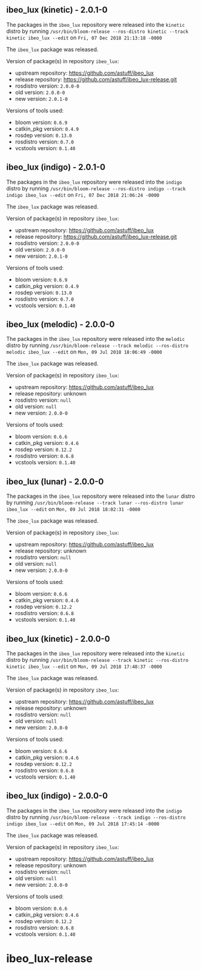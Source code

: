 ## ibeo_lux (kinetic) - 2.0.1-0

The packages in the `ibeo_lux` repository were released into the `kinetic` distro by running `/usr/bin/bloom-release --ros-distro kinetic --track kinetic ibeo_lux --edit` on `Fri, 07 Dec 2018 21:13:18 -0000`

The `ibeo_lux` package was released.

Version of package(s) in repository `ibeo_lux`:

- upstream repository: https://github.com/astuff/ibeo_lux
- release repository: https://github.com/astuff/ibeo_lux-release.git
- rosdistro version: `2.0.0-0`
- old version: `2.0.0-0`
- new version: `2.0.1-0`

Versions of tools used:

- bloom version: `0.6.9`
- catkin_pkg version: `0.4.9`
- rosdep version: `0.13.0`
- rosdistro version: `0.7.0`
- vcstools version: `0.1.40`


## ibeo_lux (indigo) - 2.0.1-0

The packages in the `ibeo_lux` repository were released into the `indigo` distro by running `/usr/bin/bloom-release --ros-distro indigo --track indigo ibeo_lux --edit` on `Fri, 07 Dec 2018 21:06:24 -0000`

The `ibeo_lux` package was released.

Version of package(s) in repository `ibeo_lux`:

- upstream repository: https://github.com/astuff/ibeo_lux
- release repository: https://github.com/astuff/ibeo_lux-release.git
- rosdistro version: `2.0.0-0`
- old version: `2.0.0-0`
- new version: `2.0.1-0`

Versions of tools used:

- bloom version: `0.6.9`
- catkin_pkg version: `0.4.9`
- rosdep version: `0.13.0`
- rosdistro version: `0.7.0`
- vcstools version: `0.1.40`


## ibeo_lux (melodic) - 2.0.0-0

The packages in the `ibeo_lux` repository were released into the `melodic` distro by running `/usr/bin/bloom-release --track melodic --ros-distro melodic ibeo_lux --edit` on `Mon, 09 Jul 2018 18:06:49 -0000`

The `ibeo_lux` package was released.

Version of package(s) in repository `ibeo_lux`:

- upstream repository: https://github.com/astuff/ibeo_lux
- release repository: unknown
- rosdistro version: `null`
- old version: `null`
- new version: `2.0.0-0`

Versions of tools used:

- bloom version: `0.6.6`
- catkin_pkg version: `0.4.6`
- rosdep version: `0.12.2`
- rosdistro version: `0.6.8`
- vcstools version: `0.1.40`


## ibeo_lux (lunar) - 2.0.0-0

The packages in the `ibeo_lux` repository were released into the `lunar` distro by running `/usr/bin/bloom-release --track lunar --ros-distro lunar ibeo_lux --edit` on `Mon, 09 Jul 2018 18:02:31 -0000`

The `ibeo_lux` package was released.

Version of package(s) in repository `ibeo_lux`:

- upstream repository: https://github.com/astuff/ibeo_lux
- release repository: unknown
- rosdistro version: `null`
- old version: `null`
- new version: `2.0.0-0`

Versions of tools used:

- bloom version: `0.6.6`
- catkin_pkg version: `0.4.6`
- rosdep version: `0.12.2`
- rosdistro version: `0.6.8`
- vcstools version: `0.1.40`


## ibeo_lux (kinetic) - 2.0.0-0

The packages in the `ibeo_lux` repository were released into the `kinetic` distro by running `/usr/bin/bloom-release --track kinetic --ros-distro kinetic ibeo_lux --edit` on `Mon, 09 Jul 2018 17:48:37 -0000`

The `ibeo_lux` package was released.

Version of package(s) in repository `ibeo_lux`:

- upstream repository: https://github.com/astuff/ibeo_lux
- release repository: unknown
- rosdistro version: `null`
- old version: `null`
- new version: `2.0.0-0`

Versions of tools used:

- bloom version: `0.6.6`
- catkin_pkg version: `0.4.6`
- rosdep version: `0.12.2`
- rosdistro version: `0.6.8`
- vcstools version: `0.1.40`


## ibeo_lux (indigo) - 2.0.0-0

The packages in the `ibeo_lux` repository were released into the `indigo` distro by running `/usr/bin/bloom-release --track indigo --ros-distro indigo ibeo_lux --edit` on `Mon, 09 Jul 2018 17:45:14 -0000`

The `ibeo_lux` package was released.

Version of package(s) in repository `ibeo_lux`:

- upstream repository: https://github.com/astuff/ibeo_lux
- release repository: unknown
- rosdistro version: `null`
- old version: `null`
- new version: `2.0.0-0`

Versions of tools used:

- bloom version: `0.6.6`
- catkin_pkg version: `0.4.6`
- rosdep version: `0.12.2`
- rosdistro version: `0.6.8`
- vcstools version: `0.1.40`


# ibeo_lux-release